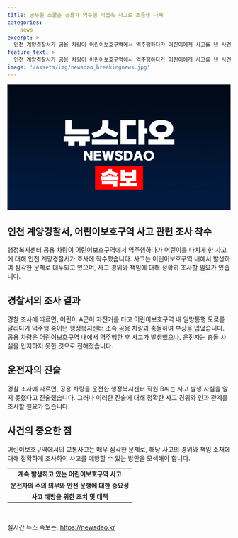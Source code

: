 ```yaml
---
title: 공무원 스쿨존 공용차 역주행 비접촉 사고로 초등생 다쳐
categories:
  - News
excerpt: >
  인천 계양경찰서가 공용 차량이 어린이보호구역에서 역주행하다가 어린이에게 사고를 낸 사건을 조사 중이다. 지난달 25일 오후 5시께 초등학생 A군이 자전거를 타고 역주행 중인 전기차와 충돌하여 다쳤다는 신고가 접수됐다. 차량은 행정복지센터 소속이었으며 운전자는 사고를 몰랐다고 주장했다. 경찰은 사고 발생 경위를 정확히 조사할 예정이다. (150자)
feature_text: >
  인천 계양경찰서가 공용 차량이 어린이보호구역에서 역주행하다가 어린이에게 사고를 낸 사건을 조사 중이다. 지난달 25일 오후 5시께 초등학생 A군이 자전거를 타고 역주행 중인 전기차와 충돌하여 다쳤다는 신고가 접수됐다. 차량은 행정복지센터 소속이었으며 운전자는 사고를 몰랐다고 주장했다. 경찰은 사고 발생 경위를 정확히 조사할 예정이다. (150자)
image: '/assets/img/newsdao_breakingnews.jpg'
---
```


<p><img src="/assets/img/newsdao_breakingnews.jpg" alt="ranknews 속보" /></p>

<h2 data-ke-size="size26">인천 계양경찰서, 어린이보호구역 사고 관련 조사 착수</h2>

<p data-ke-size="size16">행정복지센터 공용 차량이 어린이보호구역에서 역주행하다가 어린이를 다치게 한 사고에 대해 인천 계양경찰서가 조사에 착수했습니다. 사고는 어린이보호구역 내에서 발생하여 심각한 문제로 대두되고 있으며, 사고 경위와 책임에 대해 정확히 조사할 필요가 있습니다.</p>

<h2 data-ke-size="size26">경찰서의 조사 결과</h2>

<p data-ke-size="size16">경찰 조사에 따르면, 어린이 A군이 자전거를 타고 어린이보호구역 내 일방통행 도로를 달리다가 역주행 중이던 행정복지센터 소속 공용 차량과 충돌하여 부상을 입었습니다. 공용 차량은 어린이보호구역 내에서 역주행한 후 사고가 발생했으나, 운전자는 충돌 사실을 인지하지 못한 것으로 전해졌습니다.</p>

<h2 data-ke-size="size26">운전자의 진술</h2>

<p data-ke-size="size16">경찰 조사에 따르면, 공용 차량을 운전한 행정복지센터 직원 B씨는 사고 발생 사실을 알지 못했다고 진술했습니다. 그러나 이러한 진술에 대해 정확한 사고 경위와 인과 관계를 조사할 필요가 있습니다.</p>

<h2 data-ke-size="size26">사건의 중요한 점</h2>

<p data-ke-size="size16">어린이보호구역에서의 교통사고는 매우 심각한 문제로, 해당 사고의 경위와 책임 소재에 대해 정확하게 조사하여 사고를 예방할 수 있는 방안을 모색해야 합니다. </p>

<table>
    <tr>
        <td style="text-align: center; height: 17px;"><b>계속 발생하고 있는 어린이보호구역 사고</b></td>
    </tr>
    <tr>
        <td style="text-align: center; height: 17px;"><b>운전자의 주의 의무와 안전 운행에 대한 중요성</b></td>
    </tr>
    <tr>
        <td style="text-align: center; height: 17px;"><b>사고 예방을 위한 조치 및 대책</b></td>
    </tr>
</table>

<p data-ke-size="size16">&nbsp;</p>
실시간 뉴스 속보는, <a href="https://newsdao.kr" rel="dofollow">https://newsdao.kr</a>


